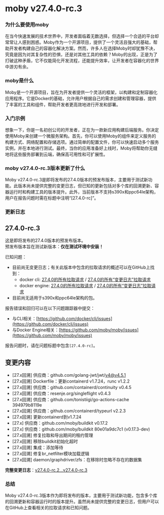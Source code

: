 # moby v27.4.0-rc.3
### 为什么要使用moby

在当今快速发展的技术世界中，开发者面临着无数选择，但选择一个合适的平台却常常让人感到困惑。Moby作为一个开源项目，提供了一个灵活且强大的基础，帮助开发者构建自己的容器化解决方案。然而，许多人在选择Moby时却犹豫不决，究竟是因为对其复杂性的恐惧，还是对其他工具的依赖？Moby的出现，正是为了打破这种矛盾，它不仅能简化开发流程，还能提升效率，让开发者在容器化的世界中游刃有余。

### moby是什么

Moby是一个开源项目，旨在为开发者提供一个灵活的框架，以构建和定制容器化应用程序。它是Docker的基础，允许用户根据自己的需求创建和管理容器，提供了丰富的工具和组件，帮助开发者更高效地进行开发和部署。

### 入门示例

想象一下，你是一名初创公司的开发者，正在为一款新应用构建后端服务。你决定使用Moby来创建一个微服务架构。首先，你可以使用Moby的组件来定义服务的构建方式、网络配置和存储选项。通过简单的配置文件，你可以快速启动多个服务实例，并在本地进行测试。最终，当你的应用准备好上线时，Moby将帮助你无缝地将这些服务部署到云端，确保高可用性和可扩展性。

### moby v27.4.0-rc.3版本更新了什么

Moby v27.4.0-rc.3是即将发布的27.4.0版本的预发布版本，主要用于测试新功能。此版本尚未提供完整的变更日志，但已知的更新包括对多个库的回溯更新、容器运行时和构建工具的版本提升。此外，当前版本不支持s390x和ppc64le架构，用户在报告问题时需在标题中注明“[27.4.0-rc]”。

### 更新日志

## 27.4.0-rc.3
这是即将发布的27.4.0版本的预发布版本。  
预发布版本旨在测试新版本：**仅在测试环境中安装！**

已知问题：
- 目前尚无变更日志；有关此版本中包含的拉取请求的概述可以在GitHub上找到：
  - docker cli: [27.4.0的所有拉取请求](https://github.com/docker/cli/pulls?q=is%3Apr+milestone%3A27.4.0+is%3Amerged) / [27.4.0的所有“变更日志”拉取请求](https://github.com/docker/cli/pulls?q=is%3Apr+milestone%3A27.4.0+label%3Aimpact%2Fchangelog+is%3Amerged)
  - docker engine: [27.4.0的所有拉取请求](https://github.com/moby/moby/pulls?q=is%3Apr+milestone%3A27.4.0+is%3Amerged) / [27.4.0的所有“变更日志”拉取请求](https://github.com/moby/moby/pulls?q=is%3Apr+milestone%3A27.4.0+label%3Aimpact%2Fchangelog+is%3Amerged)
- 目前尚无适用于s390x和ppc64le架构的包。

报告错误和回归可以在以下问题跟踪器中提交：
- 与CLI相关：[https://github.com/docker/cli/issues](https://github.com/docker/cli/issues)
- 与Docker Engine相关：[https://github.com/moby/moby/issues](https://github.com/moby/moby/issues)

报告问题时，请在问题标题中包含`[27.4.0-rc]`。

## 变更内容
- [27.x回溯] 供应商：github.com/golang-jwt/jwt/v4@v4.5.1
- [27.x回溯] Dockerfile：更新containerd v1.7.24，runc v1.2.2
- [27.x回溯] 供应商：github.com/containerd/continuity v0.4.5
- [27.x回溯] 供应商：resenje.org/singleflight v0.4.3
- [27.x回溯] 供应商：github.com/tonistiigi/go-actions-cache 394979b8119e
- [27.x回溯] 供应商：github.com/containerd/typeurl v2.2.3
- [27.x回溯] 更新containerd到v1.7.24
- [27.x] 供应商：github.com/moby/buildkit v0.17.2
- [27.x] 供应商：github.com/moby/buildkit 80e01a9dc7c1 (v0.17.3-dev)
- [27.x回溯] 修复拉取和导出期间的租约管理
- [27.x回溯] 移除buildkit初始化超时
- [27.x回溯] 集成：添加等待
- [27.x回溯] 修复br_netfilter模块加载逻辑
- [27.x回溯] daemon/graphdriver/zfs：在移除时忽略不存在的数据集

**完整变更日志**：[v27.4.0-rc.2...v27.4.0-rc.3](https://github.com/moby/moby/compare/v27.4.0-rc.2...v27.4.0-rc.3)

### 总结

Moby v27.4.0-rc.3版本作为即将发布的版本，主要用于测试新功能，包含多个库的回溯更新和容器运行时的版本提升。虽然尚未提供完整的变更日志，但用户可以在GitHub上查看相关的拉取请求和已知问题。